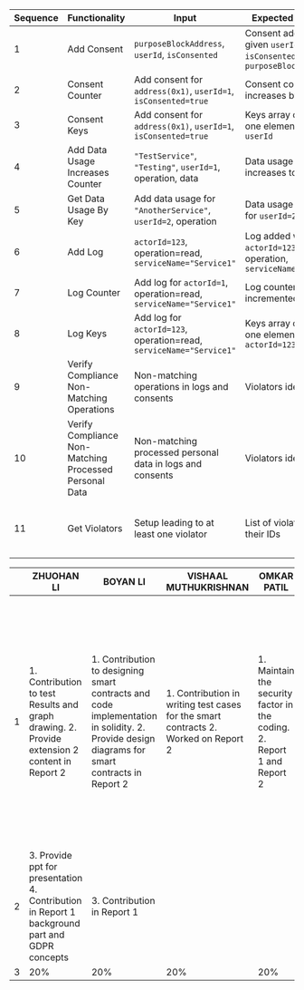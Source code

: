 | Sequence | Functionality                                             | Input                                                         | Expected Output                                                     | Actual Output                                                      | Pass/Fail |
|----------|-----------------------------------------------------------|---------------------------------------------------------------|---------------------------------------------------------------------|--------------------------------------------------------------------|-----------|
| 1        | Add Consent                                               | `purposeBlockAddress`, `userId`, `isConsented`                 | Consent added with given `userId`, `isConsented`, `purposeBlockAddress` | Same as Expected Output                                            | Pass      |
| 2        | Consent Counter                                           | Add consent for `address(0x1)`, `userId=1`, `isConsented=true` | Consent counter increases by 1                                     | Same as Expected Output                                            | Pass      |
| 3        | Consent Keys                                              | Add consent for `address(0x1)`, `userId=1`, `isConsented=true` | Keys array contains one element with `userId`                        | Same as Expected Output                                            | Pass      |
| 4        | Add Data Usage Increases Counter                          | `"TestService"`, `"Testing"`, `userId=1`, operation, data      | Data usage counter increases to 1                                  | Same as Expected Output                                            | Pass      |
| 5        | Get Data Usage By Key                                     | Add data usage for `"AnotherService"`, `userId=2`, operation   | Data usage details for `userId=2`                                  | Same as Expected Output                                            | Pass      |
| 6        | Add Log                                                   | `actorId=123`, operation=read, `serviceName="Service1"`        | Log added with `actorId=123`, operation, `serviceName`             | Same as Expected Output                                            | Pass      |
| 7        | Log Counter                                               | Add log for `actorId=1`, operation=read, `serviceName="Service1"` | Log counter incremented by 1                                       | Same as Expected Output                                            | Pass      |
| 8        | Log Keys                                                  | Add log for `actorId=123`, operation=read, `serviceName="Service1"` | Keys array contains one element with `actorId=123`                | Same as Expected Output                                            | Pass      |
| 9        | Verify Compliance Non-Matching Operations                  | Non-matching operations in logs and consents                    | Violators identified                                               | Same as Expected Output or depends on `verifyCompliance` implementation | Pass/Fail based on setup |
| 10       | Verify Compliance Non-Matching Processed Personal Data    | Non-matching processed personal data in logs and consents       | Violators identified                                               | Same as Expected Output or depends on `verifyCompliance` implementation | Pass/Fail based on setup |
| 11       | Get Violators                                             | Setup leading to at least one violator                          | List of violators with their IDs                                   | Same as Expected Output or depends on `verifyCompliance` implementation | Pass      |

|   | ZHUOHAN LI                                              | BOYAN LI                                                          | VISHAAL MUTHUKRISHNAN                                                      |OMKAR PATIL                                                     | PRAGALBH MANDAOKAR  |
|----------|-----------------------------------------------------------|---------------------------------------------------------------|---------------------------------------------------------------------|--------------------------------------------------------------------|-----------|
| 1  | 1. Contribution to test Results and graph drawing. 2. Provide extension 2 content in Report 2    | 1. Contribution to designing smart contracts and code implementation in solidity. 2. Provide design diagrams for smart contracts in Report 2                 | 1. Contribution in writing test cases for the smart contracts 2.  Worked on Report 2  | 1. Maintain the security factor in the coding. 2. Report 1 and Report 2      | 1. Contribution to creating the smart contracts and managing the workflow to get better results for both project buildings \n 2. Maintained report workflow by managing content and writing an analysis of the project. 3. Leading the team and diving tasks.       |
| 2        |  3. Provide ppt for presentation 4. Contribution in Report 1 background part and GDPR concepts  | 3. Contribution in Report 1 |                                 |                                            |       |
| 3        | 20%                                            | 20% | 20%                  | 20%                                          | 20%      |
